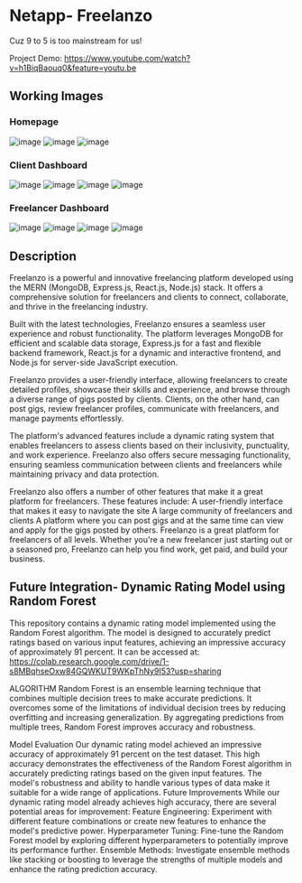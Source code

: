# Netapp- Freelanzo
Cuz 9 to 5 is too mainstream for us!

Project Demo: https://www.youtube.com/watch?v=h1BiqBaouq0&feature=youtu.be

## Working Images

### Homepage
![image](https://github.com/Nitya-Pasrija/netapp/assets/97171261/af9da7de-8d9a-4070-8238-7a94403d6fed)
![image](https://github.com/Nitya-Pasrija/netapp/assets/97171261/3be2ce4f-f089-4504-9ffc-e41e5c90bdd9)
![image](https://github.com/Nitya-Pasrija/netapp/assets/97171261/58d1b80c-4d11-4143-be34-ddd12b37a894)



### Client Dashboard
![image](https://github.com/Nitya-Pasrija/netapp/assets/97171261/66a468a2-2071-4de5-999d-351af6b3a730)
![image](https://github.com/Nitya-Pasrija/netapp/assets/97171261/92c4ab8e-712d-4b1b-a09f-fd237dbcdce5)
![image](https://github.com/Nitya-Pasrija/netapp/assets/97171261/f86a58ae-9e77-4f8a-be61-7448de34f636)
![image](https://github.com/Nitya-Pasrija/netapp/assets/97171261/6afe4da9-0746-4841-ab53-1b20ae4c96a1)


### Freelancer Dashboard
![image](https://github.com/Nitya-Pasrija/netapp/assets/97171261/7f4089b7-a8e1-4bd0-8d21-fe2e2699ae34)
![image](https://github.com/Nitya-Pasrija/netapp/assets/97171261/23c68f74-ef05-4e81-95f2-6426f70ac1dc)
![image](https://github.com/Nitya-Pasrija/netapp/assets/97171261/b64ba2eb-b9b9-4413-8560-7f3edea10c32)
![image](https://github.com/Nitya-Pasrija/netapp/assets/97171261/1d0ed646-e747-44ca-b157-be845085c293)


## Description 
Freelanzo is a powerful and innovative freelancing platform developed using the MERN (MongoDB, Express.js, React.js, Node.js) stack. It offers a comprehensive solution for freelancers and clients to connect, collaborate, and thrive in the freelancing industry.

Built with the latest technologies, Freelanzo ensures a seamless user experience and robust functionality. The platform leverages MongoDB for efficient and scalable data storage, Express.js for a fast and flexible backend framework, React.js for a dynamic and interactive frontend, and Node.js for server-side JavaScript execution.

Freelanzo provides a user-friendly interface, allowing freelancers to create detailed profiles, showcase their skills and experience, and browse through a diverse range of gigs posted by clients. Clients, on the other hand, can post gigs, review freelancer profiles, communicate with freelancers, and manage payments effortlessly.

The platform's advanced features include a  dynamic rating system that enables freelancers to assess clients based on their inclusivity, punctuality, and work experience. Freelanzo also offers secure messaging functionality, ensuring seamless communication between clients and freelancers while maintaining privacy and data protection.

Freelanzo also offers a number of other features that make it a great platform for freelancers. These features include:
A user-friendly interface that makes it easy to navigate the site
A large community of freelancers and clients
A platform where you can post gigs and at the same time can view and apply for the gigs posted by others.
Freelanzo is a great platform for freelancers of all levels. 
Whether you're a new freelancer just starting out or a seasoned pro, Freelanzo can help you find work, get paid, and build your business.




## Future Integration- Dynamic Rating Model using Random Forest
This repository contains a dynamic rating model implemented using the Random Forest algorithm. The model is designed to accurately predict ratings based on various input features, achieving an impressive accuracy of approximately 91 percent.
It can be accessed at: https://colab.research.google.com/drive/1-s8MBqhseOxw84GQWKUT9WKpThNy9I53?usp=sharing

ALGORITHM 
Random Forest is an ensemble learning technique that combines multiple decision trees to make accurate predictions. It overcomes some of the limitations of individual decision trees by reducing overfitting and increasing generalization. By aggregating predictions from multiple trees, Random Forest improves accuracy and robustness.

Model Evaluation
Our dynamic rating model achieved an impressive accuracy of approximately 91 percent on the test dataset. This high accuracy demonstrates the effectiveness of the Random Forest algorithm in accurately predicting ratings based on the given input features. The model's robustness and ability to handle various types of data make it suitable for a wide range of applications.
Future Improvements
While our dynamic rating model already achieves high accuracy, there are several potential areas for improvement:
Feature Engineering: Experiment with different feature combinations or create new features to enhance the model's predictive power.
Hyperparameter Tuning: Fine-tune the Random Forest model by exploring different hyperparameters to potentially improve its performance further.
Ensemble Methods: Investigate ensemble methods like stacking or boosting to leverage the strengths of multiple models and enhance the rating prediction accuracy.




